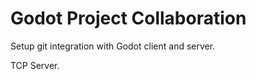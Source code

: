 # Godot Project Collaboration



Setup git integration with Godot client and server.



TCP Server.
